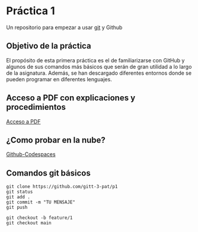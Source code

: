 # Práctica 1

Un repositorio para empezar a usar [git](https://git-scm.com/) y Github


## Objetivo de la práctica
El propósito de esta primera práctica es el de familiarizarse con GitHub y algunos de sus comandos más básicos que serán de gran utilidad a lo largo de la asignatura.
Además, se han descargado diferentes entornos donde se pueden programar en diferentes lenguajes.

## Acceso a PDF con explicaciones y procedimientos
[Acceso a PDF](https://github.com/alvaromoraga/p1/blob/main/Pr%C3%A1ctica%201%20PAT.pdf)

## ¿Como probar en la nube?
 
[Github-Codespaces](https://github.com/features/codespaces)

## Comandos git básicos

```
git clone https://github.com/gitt-3-pat/p1
git status
git add .
git commit -m "TU MENSAJE"
git push

git checkout -b feature/1
git checkout main
```



